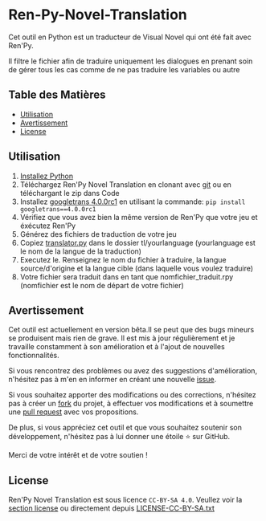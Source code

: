 # Ren-Py-Novel-Translation
Cet outil en Python est un traducteur de Visual Novel qui ont été fait avec Ren'Py.

Il filtre le fichier afin de traduire uniquement les dialogues en prenant soin de gérer tous les cas comme de ne pas traduire les variables ou autre

## Table des Matières

- [Utilisation](#utilisation)
- [Avertissement](#avertissement)
- [License](#license)

## Utilisation

1. [Installez Python](https://www.python.org/)
2. Téléchargez Ren'Py Novel Translation en clonant avec [git](https://git-scm.com/) ou en téléchargant le zip dans Code
3. Installez [googletrans 4.0.0rc1](https://pypi.org/project/googletrans/4.0.0rc1/) en utilisant la commande: `pip install googletrans==4.0.0rc1`
4. Vérifiez que vous avez bien la même version de Ren'Py que votre jeu et éxécutez Ren'Py
5. Générez des fichiers de traduction de votre jeu
6. Copiez [translator.py](https://github.com/cherifVN/Ren-Py-Novel-Translation/blob/main/translator.py) dans le dossier tl/yourlanguage (yourlanguage est le nom de la langue de la traduction)
7. Executez le. Renseignez le nom du fichier à traduire, la langue source/d'origine et la langue cible (dans laquelle vous voulez traduire)
8. Votre fichier sera traduit dans en tant que nomfichier_traduit.rpy (nomfichier est le nom de départ de votre fichier)




## Avertissement


Cet outil est actuellement en version bêta.Il se peut que des bugs mineurs se produisent mais rien de grave. Il est mis à jour régulièrement et je travaille constamment à son amélioration et à l'ajout de nouvelles fonctionnalités.

Si vous rencontrez des problèmes ou avez des suggestions d'amélioration, n'hésitez pas à m'en en informer en créant une nouvelle [issue](https://github.com/cherifVN/Ren-Py-Novel-Translation/issues).

Si vous souhaitez apporter des modifications ou des corrections, n'hésitez pas à créer un [fork](https://github.com/cherifVN/Ren-Py-Novel-Translation/fork) du projet, à effectuer vos modifications et à soumettre une [pull request](https://github.com/cherifVN/Ren-Py-Novel-Translation/pulls) avec vos propositions.

De plus, si vous appréciez cet outil et que vous souhaitez soutenir son développement, n'hésitez pas à lui donner une étoile ⭐️ sur GitHub.

Merci de votre intérêt et de votre soutien !


## License

Ren'Py Novel Translation est sous licence `CC-BY-SA 4.0`. Veullez voir la [section license](https://github.com/cherifVN/Ren-Py-Novel-Translation?tab=CC-BY-SA-4.0-1-ov-file) ou directement depuis [LICENSE-CC-BY-SA.txt](LICENSE-CC-BY-SA.txt)
